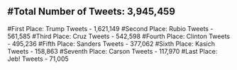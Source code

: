 #Total Number of Tweets: 3,945,459 
---
#First Place: Trump Tweets - 1,621,149
#Second Place: Rubio Tweets - 561,585
#Third Place: Cruz Tweets - 542,598
#Fourth Place: Clinton Tweets - 495,236
#Fifth Place: Sanders Tweets - 377,062
#Sixth Place: Kasich Tweets - 158,863
#Seventh Place: Carson Tweets - 117,970
#Last Place: Jeb! Tweets - 71,005
